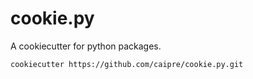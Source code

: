 # cookie.py
A cookiecutter for python packages.

```
cookiecutter https://github.com/caipre/cookie.py.git
```

